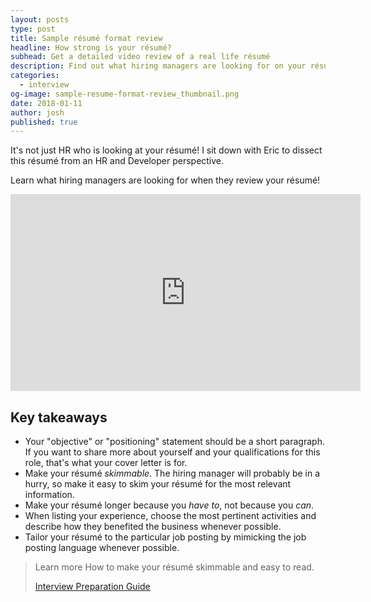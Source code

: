 ```yaml
---
layout: posts
type: post
title: Sample résumé format review
headline: How strong is your résumé?
subhead: Get a detailed video review of a real life résumé
description: Find out what hiring managers are looking for on your résumé, plus common mistakes to avoid so your résumé doesn't end up on the bottom of the pile.
categories:
  - interview
og-image: sample-resume-format-review_thumbnail.png
date: 2018-01-11
author: josh
published: true
---
```

It's not just HR who is looking at your résumé! I sit down with Eric to dissect this résumé from an HR and Developer perspective.

Learn what hiring managers are looking for when they review your résumé!
	
<iframe width="560" height="315" src="https://www.youtube.com/embed/9t6Fs-1tEQI" title="Sample resume format review" frameborder="0" allow="accelerometer; autoplay; clipboard-write; encrypted-media; gyroscope; picture-in-picture" allowfullscreen></iframe>

## Key takeaways

- Your "objective" or "positioning" statement should be a short paragraph. If you want to share more about yourself and your qualifications for this role, that's what your cover letter is for.
- Make your résumé _skimmable_. The hiring manager will probably be in a hurry, so make it easy to skim your résumé for the most relevant information.
- Make your résumé longer because you _have to_, not because you _can_.
- When listing your experience, choose the most pertinent activities and describe how they benefited the business whenever possible.
- Tailor your résumé to the particular job posting by mimicking the job posting language whenever possible.

<blockquote class="ico link-callout">
  <p><span>Learn more</span> How to make your résumé skimmable and easy to read.</p>
  <p><a href="/interview-preparation-guide/">Interview Preparation Guide <i class="fas fa-angle-double-right"></i></a></p>
</blockquote>